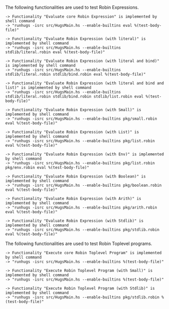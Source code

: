 The following functionalities are used to test Robin Expressions.

    -> Functionality "Evaluate core Robin Expression" is implemented by shell command
    -> "runhugs -isrc src/HugsMain.hs --enable-builtins eval %(test-body-file)"

    -> Functionality "Evaluate Robin Expression (with literal)" is implemented by shell command
    -> "runhugs -isrc src/HugsMain.hs --enable-builtins stdlib/literal.robin eval %(test-body-file)"

    -> Functionality "Evaluate Robin Expression (with literal and bind)" is implemented by shell command
    -> "runhugs -isrc src/HugsMain.hs --enable-builtins stdlib/literal.robin stdlib/bind.robin eval %(test-body-file)"

    -> Functionality "Evaluate Robin Expression (with literal and bind and list)" is implemented by shell command
    -> "runhugs -isrc src/HugsMain.hs --enable-builtins stdlib/literal.robin stdlib/bind.robin stdlib/list.robin eval %(test-body-file)"

    -> Functionality "Evaluate Robin Expression (with Small)" is implemented by shell command
    -> "runhugs -isrc src/HugsMain.hs --enable-builtins pkg/small.robin eval %(test-body-file)"

    -> Functionality "Evaluate Robin Expression (with List)" is implemented by shell command
    -> "runhugs -isrc src/HugsMain.hs --enable-builtins pkg/list.robin eval %(test-body-file)"

    -> Functionality "Evaluate Robin Expression (with Env)" is implemented by shell command
    -> "runhugs -isrc src/HugsMain.hs --enable-builtins pkg/list.robin pkg/env.robin eval %(test-body-file)"

    -> Functionality "Evaluate Robin Expression (with Boolean)" is implemented by shell command
    -> "runhugs -isrc src/HugsMain.hs --enable-builtins pkg/boolean.robin eval %(test-body-file)"

    -> Functionality "Evaluate Robin Expression (with Arith)" is implemented by shell command
    -> "runhugs -isrc src/HugsMain.hs --enable-builtins pkg/arith.robin eval %(test-body-file)"

    -> Functionality "Evaluate Robin Expression (with Stdlib)" is implemented by shell command
    -> "runhugs -isrc src/HugsMain.hs --enable-builtins pkg/stdlib.robin eval %(test-body-file)"

The following functionalities are used to test Robin Toplevel programs.

    -> Functionality "Execute core Robin Toplevel Program" is implemented by shell command
    -> "runhugs -isrc src/HugsMain.hs --enable-builtins %(test-body-file)"

    -> Functionality "Execute Robin Toplevel Program (with Small)" is implemented by shell command
    -> "runhugs -isrc src/HugsMain.hs --enable-builtins %(test-body-file)"

    -> Functionality "Execute Robin Toplevel Program (with Stdlib)" is implemented by shell command
    -> "runhugs -isrc src/HugsMain.hs --enable-builtins pkg/stdlib.robin %(test-body-file)"

